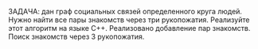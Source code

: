ЗАДАЧА: дан граф социальных связей определенного круга людей. 
Нужно найти все пары знакомств через три рукопожатия. Реализуйте этот алгоритм на языке C++. 
Реализовано добавление пар знакомств.
Поиск знакомств через 3 рукопожатия.
